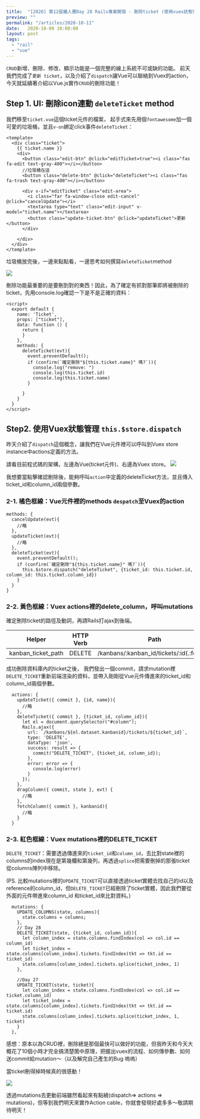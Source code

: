 ```yaml
---
title:  "[2020] 第12屆鐵人賽Day 28 Rails專案開發 - 刪除ticket (使用vuex狀態管理)"
preview: ""
permalink: "/articles/2020-10-11"
date:   2020-10-09 10:00:00
layout: post
tags: 
  - "rail"
  - "vue"    
---
```


`CRUD`新增、刪除、修改、顯示功能是一個完整的線上系統不可或缺的功能。
前天我們完成了`更新 ticket`，以及介紹了`dispatch`讓Vue可以聯絡到Vuex的action，
今天就延續著介紹以Vue.js實作`CRUD`的刪除功能！

## Step 1. UI: 刪除icon連動 `deleteTicket` method

我們移至`ticket.vue`這個ticket元件的檔案，
起手式來先用個`fontawesome`加一個可愛的垃圾桶，並且`v-on`綁定click事件`deleteTicket`：

```
<template>
  <div class="ticket">
    {{ ticket.name }}
    <div>
      <button class="edit-btn" @click="editTicket=true"><i class="fas fa-edit text-gray-400"></i></button>
      //垃圾桶在這
      <button class="delete-btn" @click="deleteTicket"><i class="fas fa-trash text-gray-400"></i></button>

      <div v-if="editTicket" class="edit-area">
        <i class="far fa-window-close edit-cancel" @click="cancelUpdate"></i> 
        <textarea type="text" class="edit-input" v-model="ticket.name"></textarea>
        <button class="update-ticket-btn" @click="updateTicket">更新</button>
      </div>

    </div>
  </div>
</template>
```

垃圾桶放完後，一邊來點點看，一邊思考如何撰寫`deleteTicket`method   

![](https://i.imgur.com/89YhG7q.gif)

刪除功能最重要的是要刪到對的東西！因此，為了確定有抓對那筆即將被刪除的ticket，先用console.log確認一下是不是正確的資料：

```
<script>
  export default {              
    name: 'Ticket',
    props: ["ticket"],
    data: function () {
      return {
      }
    },    
    methods: {
      deleteTicket(evt){
        event.preventDefault();
        if (confirm(`確定刪除"${this.ticket.name}" 嗎?`)){
          console.log("remove: ") 
          console.log(this.ticket.id)
          console.log(this.ticket.name)
        }

      }
    }
  }
</script>
```

## Step2. 使用Vuex狀態管理 `this.$store.dispatch`

昨天介紹了`dispatch`這個概念，讓我們在Vue元件裡可以呼叫到Vuex store instance中actions定義的方法。

請看目前程式碼的架構，左邊為Vue(ticket元件)、右邊為Vuex store。
![](https://i.imgur.com/mBSIwVQ.png)

我想要當點擊確認刪除後，能夠呼叫`action`中定義的deleteTicket方法，並且傳入ticket_id和column_id兩個參數。


### 2-1. 橘色框線：Vue元件裡的methods `despatch`至Vuex的action

```
methods: {
  cancelUpdate(evt){
    //略
  },
  updateTicket(evt){
    //略
  },
  deleteTicket(evt){
    event.preventDefault();
    if (confirm(`確定刪除"${this.ticket.name}" 嗎?`)){
      this.$store.dispatch("deleteTicket", {ticket_id: this.ticket.id, column_id: this.ticket.column_id})                
    }
  }
}
```

### 2-2. 黃色框線：Vuex actions裡的delete_column，呼叫mutations

確定刪除ticket的路徑及動詞，再請Rails打ajax到後端。

|  Helper   | HTTP Verb | Path | Controller#Action |
| --- | -------- | -------- | -------- |
|  kanban_ticket_path   | DELETE     | /kanbans/:kanban_id/tickets/:id(.:format)     | tickets#destroy    |

成功刪除資料庫內的ticket之後，
我們發出一個commit，請求mutation裡`DELETE_TICKET`重新前端渲染的資料，並帶入剛剛從Vue元件傳進來的ticket_id和column_id兩個參數。
```
  actions: {
    updateTicket({ commit }, {id, name}){
      //略
    },
    deleteTicket({ commit }, {ticket_id, column_id}){
      let el = document.querySelector("#column");   
      Rails.ajax({
        url: `/kanbans/${el.dataset.kanbanid}/tickets/${ticket_id}`,
        type: 'DELETE',
        dataType: 'json',
        success: result => {
          commit("DELETE_TICKET", {ticket_id, column_id});
        },
        error: error => {
          console.log(error)
        }
      });
    },
    dragColumn({ commit, state }, evt) {
      //略
    },
    fetchColumn({ commit }, kanbanid){
      //略
    }
  }
```

### 2-3. 紅色框線：Vuex mutations裡的DELETE_TICKET

`DELETE_TICKET`：需要透過傳進來的`ticket_id`和`column_id`，去比對state裡的columns的index現在是第幾欄和第幾列，再透過`splice`把需要刪掉的那張ticket從columns陣列中移除。

(PS. 比較mutations裡的`UPDATE_TICKET`可以直接透過ticket實體去找自己的id以及reference的column_id，但`DELETE_TICKET`已經刪除了ticket實體，因此我們要從外面的元件帶進來column_id 和ticket_id來比對資料。)

```
  mutations: {
    UPDATE_COLUMNS(state, columns){
      state.columns = columns;
    },
    // Day 28
    DELETE_TICKET(state, {ticket_id, column_id}){      
      let column_index = state.columns.findIndex(col => col.id == column_id)
      let ticket_index = state.columns[column_index].tickets.findIndex(tkt => tkt.id == ticket_id)
      state.columns[column_index].tickets.splice(ticket_index, 1)
    },

    //Day 27
    UPDATE_TICKET(state, ticket){
      let column_index = state.columns.findIndex(col => col.id == ticket.column_id)
      let ticket_index = state.columns[column_index].tickets.findIndex(tkt => tkt.id == ticket.id)
      state.columns[column_index].tickets.splice(ticket_index, 1, ticket)
    }
  },
```

感想：原本以為CRUD裡，刪除總是那個最快可以做好的功能，但我昨天和今天大概花了10個小時才完全搞清楚箇中原理，把握出vuex的流程、如何傳參數、如何送commit給mutation～（以及解完自己產生的Bug 嗚嗚）

當ticket刪得掉時候真的很感動！

![](https://i.imgur.com/pIAKjFM.gif)

透過mutations去更動前端雖然看起來有點繞(dispatch=> actions => mutations)，但等到我們明天來實作Action cable，你就會發現好處多多～敬請期待明天！